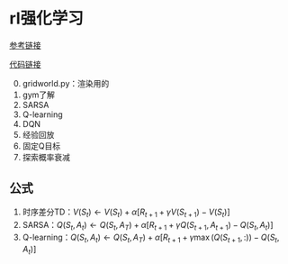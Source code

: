 # rl强化学习
[参考链接](https://www.bilibili.com/video/BV1Gq4y1v7Bs)

[代码链接](https://github.com/rexrex9/reinforcement_torch_pfrl/tree/main)

0. gridworld.py：渲染用的
1. gym了解
2. SARSA
3. Q-learning
4. DQN
5. 经验回放
6. 固定Q目标
7. 探索概率衰减


## 公式
1. 时序差分TD：$V(S_t){\leftarrow}V(S_t)+\alpha[R_{t+1}+{\gamma}V(S_{t+1})-V(S_t)]$
2. SARSA：$Q(S_t,A_t){\leftarrow}Q(S_t,A_T)+\alpha[R_{t+1}+{\gamma}Q(S_{t+1},A_{t+1})-Q(S_t,A_t)]$
3. Q-learning：$Q(S_t,A_t){\leftarrow}Q(S_t,A_T)+\alpha[R_{t+1}+{\gamma}{\max}(Q(S_{t+1},:))-Q(S_t,A_t)]$